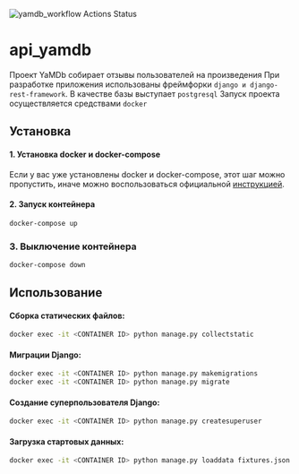 ![yamdb_workflow Actions Status](https://github.com/crablind1/yamdb_final/workflows/yamdb_workflow/badge.svg)


# api_yamdb
Проект YaMDb собирает отзывы пользователей на произведения
При разработке приложения использованы фреймфорки ```django и django-rest-framework```. В качестве базы выступает ```postgresql```
Запуск проекта осуществляется средствами ```docker```

## Установка

#### 1. Установка docker и docker-compose

Если у вас уже установлены docker и docker-compose, этот шаг можно пропустить, иначе можно воспользоваться официальной [инструкцией](https://docs.docker.com/engine/install/).

#### 2. Запуск контейнера
```bash
docker-compose up
```
### 3. Выключение контейнера
```bash
docker-compose down
```


## Использование
#### Сборка статических файлов:
```bash
docker exec -it <CONTAINER ID> python manage.py collectstatic
```

#### Миграции Django:
```bash
docker exec -it <CONTAINER ID> python manage.py makemigrations
docker exec -it <CONTAINER ID> python manage.py migrate
```

#### Создание суперпользователя Django:
```bash
docker exec -it <CONTAINER ID> python manage.py createsuperuser
```

#### Загрузка стартовых данных:
```bash
docker exec -it <CONTAINER ID> python manage.py loaddata fixtures.json
```

